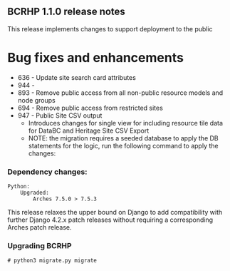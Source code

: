BCRHP 1.1.0 release notes
------------------------
This release implements changes to support deployment to the public


# Bug fixes and enhancements
- 636 - Update site search card attributes
- 944 -
- 893 - Remove public access from all non-public resource models and node groups
- 694 - Remove public access from restricted sites
- 947 - Public Site CSV output
  - Introduces changes for single view for including resource tile data for DataBC and Heritage Site CSV Export
  - NOTE: the migration requires a seeded database to apply the DB statements for the logic,
    run the following command to apply the changes:


### Dependency changes:
```
Python:
    Upgraded:
        Arches 7.5.0 > 7.5.3
```

This release relaxes the upper bound on Django to add compatibility with further Django 4.2.x patch releases without requiring a corresponding Arches patch release.

### Upgrading BCRHP
`# python3 migrate.py migrate`
